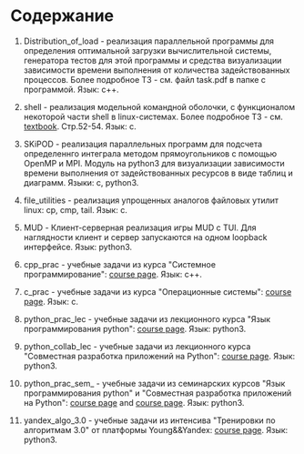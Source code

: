 Содержание
==========
    
1. Distribution_of_load - реализация параллельной программы для определения
    оптимальной загрузки вычислительной системы, генератора тестов для этой программы
    и средства визуализации зависимости времени выполнения от количества задействованных процессов.
    Более подробное ТЗ - см. файл task.pdf в папке с программой.
    Язык: с++.
    
2. shell - реализация модельной командной оболочки,
    с функционалом некоторой части shell в linux-системах.
    Более подробное ТЗ - см. [textbook](https://studizba.com/files/show/pdf/37386-1-t-v-rudenko--sbornik-zadach-i.html). Стр.52-54.
    Язык: с.
    
3. SKiPOD - реализация параллельных программ для подсчета определеннго интеграла
    методом прямоугольников с помощью OpenMP и MPI. Модуль на python3 для визуализации
    зависимости времени выполнения от задействованных ресурсов в виде таблиц и диаграмм.
    Языки: с, python3.
    
4. file_utilities - реализация упрощенных аналогов файловых утилит linux: cp, cmp, tail.
    Язык: с.
    
5. MUD - Клиент-серверная реализация игры MUD с TUI.
    Для наглядности клиент и сервер запускаются на одном loopback интерфейсе.
    Язык: python3.
    
6. cpp_prac - учебные задачи из курса "Системное программирование":
    [course page](https://cmcmsu.info/2course/).
    Язык: с++.
    
7. с_prac - учебные задачи из курса "Операционные системы":
    [course page](https://cmcmsu.info/2course/).
    Язык: с.
    
8. python_prac_lec - учебные задачи из лекционного курса "Язык программирования python":
    [course page](http://uneex.org/LecturesCMC/PythonIntro2022).
    Язык: python3.
    
9. python_collab_lec - учебные задачи из
    лекционного курса "Совместная разработка приложений на Python":
    [course page](http://uneex.org/LecturesCMC/PythonDevelopment2023).
    Язык: python3.
    
10. python_prac_sem_ - учебные задачи из семинарских курсов "Язык программирования python" и
    "Совместная разработка приложений на Python":
    [course page](http://uneex.org/LecturesCMC/PythonIntro2022/Prac) and
    [course page](http://uneex.org/LecturesCMC/PythonDevelopment2023/Prac).
    Язык: python3.
    
11. yandex_algo_3.0 - учебные задачи из интенсива "Тренировки по алгоритмам 3.0" от платформы Young&&Yandex:
    [course page](https://yandex.ru/yaintern/algorithm-training).
    Язык: python3.
